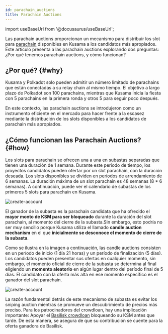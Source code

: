 ```yaml
---
id: parachain_auctions
title: Parachain Auctions
---
```


import useBaseUrl from '@docusaurus/useBaseUrl';

 Las parachain auctions  proporcionan un mecanismo para distribuir los slot para [parachain](/parachains) disponibles en Kusama a los candidatos más apropiados. Este artículo presenta a las parachain auctions explorando dos preguntas: ¿Por qué tenemos parachain auctions, y cómo funcionan?

## ¿Por qué? {#why}

Kusama y Polkadot solo pueden admitir un número limitado de parachains que están conectadas a su relay chain al mismo tiempo. El objetivo a largo plazo de Polkadot son 100 parachains, mientras que Kusama inicia la fiesta con 5 parachains en la primera ronda y otros 5 para seguir poco después.

En este contexto, las parachain auctions se introdujeron como un instrumento eficiente en el mercado para hacer frente a la escasez mediante la distribución de los slots disponibles a los candidatos de parachain más apropiados.


## ¿Cómo funcionan las Parachain Auctions? {#how}

Los slots para parachain se ofrecen una a una en subastas separadas que tienen una duración de 1 semana. Durante este período de tiempo, los proyectos candidatos pueden ofertar por un slot parachain, con la duración deseada. Los slots disponibles se dividen en períodos de arrendamiento de 6 semanas. La duración máxima de un slot parachain es 48 semanas (8 * 6 semanas). A continuación, puede ver el calendario de subastas de los primeros 5 slots para parachain en Kusama.

<div style={{textAlign: 'center', marginBottom: '2rem'}}>
  <img alt="create-account" src={useBaseUrl('/img/parachain-auctions/ksm-schedule.jpg')}  />
</div>

El ganador de la subasta es la parachain candidata que ha ofrecido el **mayor monto de KSM para ser bloqueado** durante la duración del slot parachain, al momento del cierre de la subasta.Sin embargo, esto podría no ser muy sencillo porque Kusama utiliza el llamado **candle auction mechanism** en el que **inicialmente se desconoce el momento de cierre de la subasta**.

Como se ilustra en la imagen a continuación, las candle auctions consisten en un período de inicio (1 día 21 horas) y un período de finalización (5 días). Los candidatos pueden presentar sus ofertas en cualquier momento, sin embargo, el momento oficial de cierre de la subasta se determina al final eligiendo un **momento aleatorio** en algún lugar dentro del período final de 5 días. El candidato con la oferta más alta en ese momento específico es el ganador del slot parachain.

<div style={{textAlign: 'center', marginBottom: '2rem'}}>
  <img alt="create-account" src={useBaseUrl('/img/parachain-auctions/auction-mechanism.jpg')}  />
</div>

La razón fundamental detrás de este mecanismo de subasta es evitar los sniping auction mientras se promueve un descubrimiento de precios más preciso. Para los patrocinadores del crowdloan, hay una implicación importante: Apoyar el [Basilisk crowdloan](/basilisk_crowdloan) bloqueando su KSM antes que tarde. De esta manera, se asegura de que su contribución se cuente para la oferta ganadora de Basilisk.
